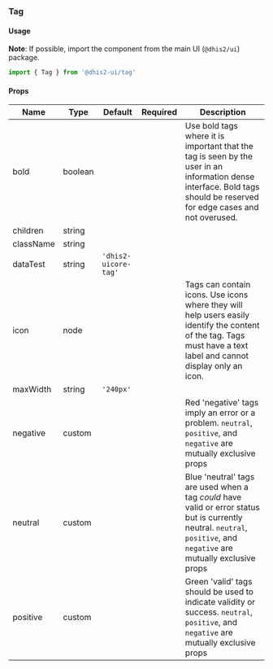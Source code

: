 ### Tag

#### Usage

**Note**: If possible, import the component from the main UI (`@dhis2/ui`) package.

```js
import { Tag } from '@dhis2-ui/tag'
```

#### Props

| Name      | Type    | Default              | Required | Description                                                                                                                                                             |
| --------- | ------- | -------------------- | -------- | ----------------------------------------------------------------------------------------------------------------------------------------------------------------------- |
| bold      | boolean |                      |          | Use bold tags where it is important that the tag is seen by the user in an information dense interface. Bold tags should be reserved for edge cases and not overused.   |
| children  | string  |                      |          |                                                                                                                                                                         |
| className | string  |                      |          |                                                                                                                                                                         |
| dataTest  | string  | `'dhis2-uicore-tag'` |          |                                                                                                                                                                         |
| icon      | node    |                      |          | Tags can contain icons. Use icons where they will help users easily identify the content of the tag. Tags must have a text label and cannot display only an icon.       |
| maxWidth  | string  | `'240px'`            |          |                                                                                                                                                                         |
| negative  | custom  |                      |          | Red 'negative' tags imply an error or a problem. `neutral`, `positive`, and `negative` are mutually exclusive props                                                     |
| neutral   | custom  |                      |          | Blue 'neutral' tags are used when a tag _could_ have valid or error status but is currently neutral. `neutral`, `positive`, and `negative` are mutually exclusive props |
| positive  | custom  |                      |          | Green 'valid' tags should be used to indicate validity or success. `neutral`, `positive`, and `negative` are mutually exclusive props                                   |
